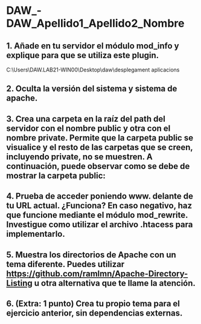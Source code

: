 # DAW_-DAW_Apellido1_Apellido2_Nombre
## 1. Añade en tu servidor el módulo mod_info y explique para que se utiliza este plugin.
C:\Users\DAW.LAB21-WIN00\Desktop\daw\desplegament aplicacions
## 2. Oculta la versión del sistema y sistema de apache.

## 3. Crea una carpeta en la raíz del path del servidor con el nombre public y otra con el nombre private. Permite que la carpeta public se visualice y el resto de las carpetas que se creen, incluyendo private, no se muestren. A continuación, puede observar como se debe de mostrar la carpeta public:

## 4. Prueba de acceder poniendo www. delante de tu URL actual. ¿Funciona? En caso negativo, haz que funcione mediante el módulo mod_rewrite. Investigue como utilizar el archivo .htacess para implementarlo.

## 5. Muestra los directorios de Apache con un tema diferente. Puedes utilizar https://github.com/ramlmn/Apache-Directory-Listing u otra alternativa que te llame la atención.

## 6. (Extra: 1 punto) Crea tu propio tema para el ejercicio anterior, sin dependencias externas.
